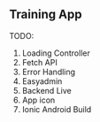## Training App
TODO: 
1. Loading Controller
2. Fetch API
3. Error Handling
4. Easyadmin
5. Backend Live
6. App icon
7. Ionic Android Build
